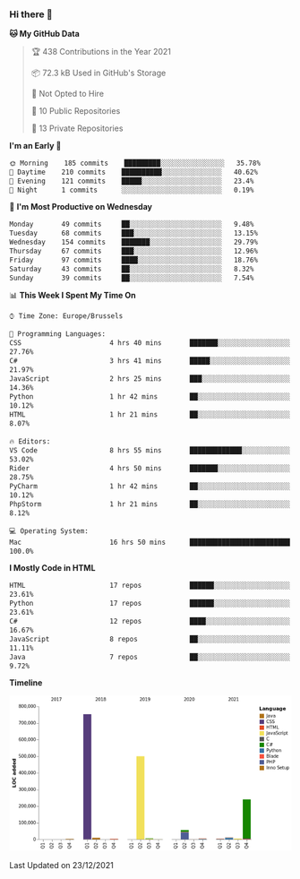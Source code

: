 ### Hi there 👋

<!--START_SECTION:waka-->
**🐱 My GitHub Data** 

> 🏆 438 Contributions in the Year 2021
 > 
> 📦 72.3 kB Used in GitHub's Storage 
 > 
> 🚫 Not Opted to Hire
 > 
> 📜 10 Public Repositories 
 > 
> 🔑 13 Private Repositories  
 > 
**I'm an Early 🐤** 

```text
🌞 Morning    185 commits    █████████░░░░░░░░░░░░░░░░   35.78% 
🌆 Daytime    210 commits    ██████████░░░░░░░░░░░░░░░   40.62% 
🌃 Evening    121 commits    █████░░░░░░░░░░░░░░░░░░░░   23.4% 
🌙 Night      1 commits      ░░░░░░░░░░░░░░░░░░░░░░░░░   0.19%

```
📅 **I'm Most Productive on Wednesday** 

```text
Monday       49 commits     ██░░░░░░░░░░░░░░░░░░░░░░░   9.48% 
Tuesday      68 commits     ███░░░░░░░░░░░░░░░░░░░░░░   13.15% 
Wednesday    154 commits    ███████░░░░░░░░░░░░░░░░░░   29.79% 
Thursday     67 commits     ███░░░░░░░░░░░░░░░░░░░░░░   12.96% 
Friday       97 commits     ████░░░░░░░░░░░░░░░░░░░░░   18.76% 
Saturday     43 commits     ██░░░░░░░░░░░░░░░░░░░░░░░   8.32% 
Sunday       39 commits     ██░░░░░░░░░░░░░░░░░░░░░░░   7.54%

```


📊 **This Week I Spent My Time On** 

```text
⌚︎ Time Zone: Europe/Brussels

💬 Programming Languages: 
CSS                      4 hrs 40 mins       ███████░░░░░░░░░░░░░░░░░░   27.76% 
C#                       3 hrs 41 mins       █████░░░░░░░░░░░░░░░░░░░░   21.97% 
JavaScript               2 hrs 25 mins       ███░░░░░░░░░░░░░░░░░░░░░░   14.36% 
Python                   1 hr 42 mins        ██░░░░░░░░░░░░░░░░░░░░░░░   10.12% 
HTML                     1 hr 21 mins        ██░░░░░░░░░░░░░░░░░░░░░░░   8.07%

🔥 Editors: 
VS Code                  8 hrs 55 mins       █████████████░░░░░░░░░░░░   53.02% 
Rider                    4 hrs 50 mins       ███████░░░░░░░░░░░░░░░░░░   28.75% 
PyCharm                  1 hr 42 mins        ██░░░░░░░░░░░░░░░░░░░░░░░   10.12% 
PhpStorm                 1 hr 21 mins        ██░░░░░░░░░░░░░░░░░░░░░░░   8.12%

💻 Operating System: 
Mac                      16 hrs 50 mins      █████████████████████████   100.0%

```

**I Mostly Code in HTML** 

```text
HTML                     17 repos            ██████░░░░░░░░░░░░░░░░░░░   23.61% 
Python                   17 repos            ██████░░░░░░░░░░░░░░░░░░░   23.61% 
C#                       12 repos            ████░░░░░░░░░░░░░░░░░░░░░   16.67% 
JavaScript               8 repos             ██░░░░░░░░░░░░░░░░░░░░░░░   11.11% 
Java                     7 repos             ██░░░░░░░░░░░░░░░░░░░░░░░   9.72%

```


**Timeline**

![Chart not found](https://raw.githubusercontent.com/guillaumedeplancke/guillaumedeplancke/main/charts/bar_graph.png) 


 Last Updated on 23/12/2021
<!--END_SECTION:waka-->
